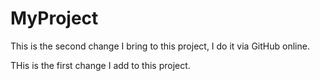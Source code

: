 # MyProject
This is the second change I bring to this project, I do it via GitHub online. 


THis is the first change I add to this project. 
